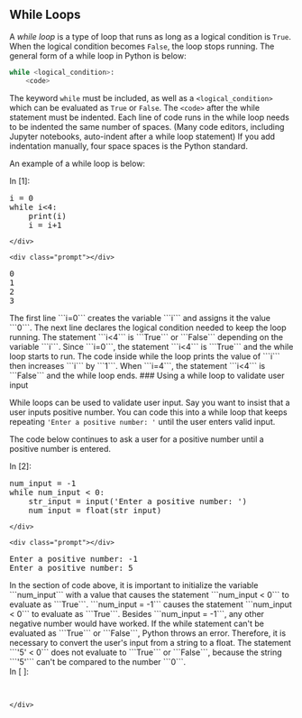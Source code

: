 
## While Loops
A _while loop_ is a type of loop that runs as long as a logical condition is ```True```. When the logical condition becomes ```False```, the loop stops running. The general form of a while loop in Python is below:

```python
while <logical_condition>:
    <code>
```

The keyword ```while``` must be included, as well as a ```<logical_condition>``` which can be evaluated as ```True``` or ```False```. The ```<code>``` after the while statement must be indented. Each line of code runs in the while loop needs to be indented the same number of spaces. (Many code editors, including Jupyter notebooks, auto-indent after a while loop statement) If you add indentation manually, four space spaces is the Python standard.

An example of a while loop is below:
<div class="cell border-box-sizing code_cell rendered">
<div class="input">
<div class="prompt input_prompt">In&nbsp;[1]:</div>
<div class="inner_cell">
    <div class="input_area">
<div class=" highlight hl-ipython3"><pre><span></span><span class="n">i</span> <span class="o">=</span> <span class="mi">0</span>
<span class="k">while</span> <span class="n">i</span><span class="o">&lt;</span><span class="mi">4</span><span class="p">:</span>
    <span class="nb">print</span><span class="p">(</span><span class="n">i</span><span class="p">)</span>
    <span class="n">i</span> <span class="o">=</span> <span class="n">i</span><span class="o">+</span><span class="mi">1</span>
</pre></div>

    </div>
</div>
</div>

<div class="output_wrapper">
<div class="output">


<div class="output_area">

    <div class="prompt"></div>


<div class="output_subarea output_stream output_stdout output_text">
<pre>0
1
2
3
</pre>
</div>
</div>

</div>
</div>

</div>
The first line ```i=0``` creates the variable ```i``` and assigns it the value ```0```. The next line declares the logical condition needed to keep the loop running. The statement ```i<4``` is ```True``` or ```False``` depending on the variable ```i```. Since ```i=0```, the statement ```i<4``` is ```True``` and the while loop starts to run. The code inside while the loop prints the value of ```i``` then increases ```i``` by ```1```. When ```i=4```, the statement ```i<4``` is ```False``` and the while loop ends.
### Using a while loop to validate user input

While loops can be used to validate user input. Say you want to insist that a user inputs positive number. You can code this into a while loop that keeps repeating ```'Enter a positive number: '``` until the user enters valid input. 

The code below continues to ask a user for a positive number until a positive number is entered. 
<div class="cell border-box-sizing code_cell rendered">
<div class="input">
<div class="prompt input_prompt">In&nbsp;[2]:</div>
<div class="inner_cell">
    <div class="input_area">
<div class=" highlight hl-ipython3"><pre><span></span><span class="n">num_input</span> <span class="o">=</span> <span class="o">-</span><span class="mi">1</span>
<span class="k">while</span> <span class="n">num_input</span> <span class="o">&lt;</span> <span class="mi">0</span><span class="p">:</span>
    <span class="n">str_input</span> <span class="o">=</span> <span class="nb">input</span><span class="p">(</span><span class="s1">&#39;Enter a positive number: &#39;</span><span class="p">)</span>
    <span class="n">num_input</span> <span class="o">=</span> <span class="nb">float</span><span class="p">(</span><span class="n">str_input</span><span class="p">)</span>
</pre></div>

    </div>
</div>
</div>

<div class="output_wrapper">
<div class="output">


<div class="output_area">

    <div class="prompt"></div>


<div class="output_subarea output_stream output_stdout output_text">
<pre>Enter a positive number: -1
Enter a positive number: 5
</pre>
</div>
</div>

</div>
</div>

</div>
In the section of code above, it is important to initialize the variable ```num_input``` with a value that causes the statement ```num_input < 0``` to evaluate as ```True```. ```num_input = -1``` causes the statement ```num_input < 0``` to evaluate as ```True```. Besides ```num_input = -1```, any other negative number would have worked.  If the while statement can't be evaluated as ```True``` or ```False```, Python throws an error. Therefore, it is necessary to convert the user's input from a string to a float. The statement ```'5' < 0``` does not evaluate to ```True``` or ```False```, because the string ```'5'``` can't be compared to the number ```0```.
<div class="cell border-box-sizing code_cell rendered">
<div class="input">
<div class="prompt input_prompt">In&nbsp;[&nbsp;]:</div>
<div class="inner_cell">
    <div class="input_area">
<div class=" highlight hl-ipython3"><pre><span></span> 
</pre></div>

    </div>
</div>
</div>

</div>
 

